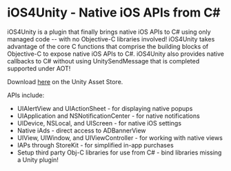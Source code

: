 iOS4Unity - Native iOS APIs from C#
=========

iOS4Unity is a plugin that finally brings native iOS APIs to C# using only managed code -- with no Objective-C libraries involved! iOS4Unity takes advantage of the core C functions that comprise the building blocks of Objective-C to expose native iOS APIs to C#. iOS4Unity also provides native callbacks to C# without using UnitySendMessage that is completed supported under AOT! 

Download [here](https://www.assetstore.unity3d.com/en/#!/content/28817) on the Unity Asset Store.

APIs include: 
- UIAlertView and UIActionSheet - for displaying native popups 
- UIApplication and NSNotificationCenter - for native notifications 
- UIDevice, NSLocal, and UIScreen - for native iOS settings 
- Native iAds - direct access to ADBannerView 
- UIView, UIWindow, and UIViewController - for working with native views 
- IAPs through StoreKit - for simplified in-app purchases 
- Setup third party Obj-C libraries for use from C# - bind libraries missing a Unity plugin! 
